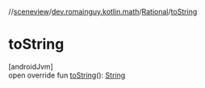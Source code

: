 //[sceneview](../../../index.md)/[dev.romainguy.kotlin.math](../index.md)/[Rational](index.md)/[toString](to-string.md)

# toString

[androidJvm]\
open override fun [toString](to-string.md)(): [String](https://kotlinlang.org/api/latest/jvm/stdlib/kotlin/-string/index.html)
